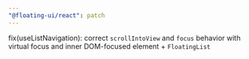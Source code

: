 ```yaml
---
"@floating-ui/react": patch
---
```


fix(useListNavigation): correct `scrollIntoView` and `focus` behavior with virtual focus and inner DOM-focused element + `FloatingList`
